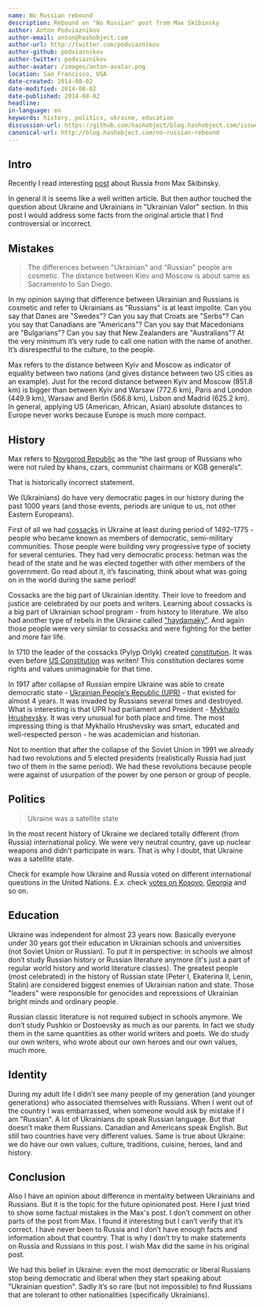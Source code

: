 ```yaml
---
name: No Russian rebound
description: Rebound on "No Russian" post from Max Skibinsky
author: Anton Podviaznikov
author-email: anton@hashobject.com
author-url: http://twitter.com/podviaznikov
author-github: podviaznikov
author-twitter: podviaznikov
author-avatar: /images/anton-avatar.png
location: San Francisco, USA
date-created: 2014-08-02
date-modified: 2014-08-02
date-published: 2014-08-02
headline:
in-language: en
keywords: history, politics, ukraine, education
discussion-url: https://github.com/hashobject/blog.hashobject.com/issues/18
canonical-url: http://blog.hashobject.com/no-russian-rebound
---
```

## Intro

Recently I read interesting [post](https://www.evernote.com/shard/s3/sh/64926e07-83b7-47f2-8d66-42519ca42e42/56cd665b9cd6ebc659ed7a79b4dd770a) about Russia from Max Skibinsky.

In general it is seems like a well written article. But then author touched the question about Ukraine and Ukrainians in "Ukrainian Valor" section. In this post I would address some facts from the original article that I find controversial or incorrect.


## Mistakes

>The differences between "Ukrainian" and "Russian" people are cosmetic. The distance between Kiev and Moscow is about same as Sacramento to San Diego.

In my opinion saying that difference between Ukrainian and Russians is cosmetic and refer to Ukrainians as "Russians"  is at least impolite.
Can you say that Danes are "Swedes"? Can you say that Croats are "Serbs"? Can you say that Canadians are "Americans"? Can you say that Macedonians are "Bulgarians"? Can you say that New Zealanders are "Australians"? At the very minimum it’s very rude to call one nation with the name of another. It’s disrespectful to the culture, to the people.


Max refers to the distance between Kyiv and Moscow as indicator of equality between two nations (and gives distance between two US cities as an example). Just for the record distance between Kyiv and Moscow (851.8 km) is bigger than between Kyiv and Warsaw (772.6 km), Paris and London (449.9 km),  Warsaw and Berlin (566.8 km), Lisbon and Madrid (625.2 km). In general, applying US (American, African, Asian) absolute distances to Europe never works because Europe is much more compact.


## History

Max refers to [Novgorod Republic](http://en.wikipedia.org/wiki/Novgorod_Republic) as the “the last group of Russians who were not ruled by khans, czars, communist chairmans or KGB generals”.

That is historically incorrect statement.


We (Ukrainians) do have very democratic pages in our history during the past 1000 years (and those events, periods are unique to us, not other Eastern Europeans).

First of all we had [cossacks](http://en.wikipedia.org/wiki/Zaporozhian_Cossacks) in Ukraine at
least during period of 1492–1775  - people who became known as members of democratic, semi-military communities. Those people were building very progressive type of society for several centuries. They had very democratic process: hetman was the head of the state and he was elected together with other members of the government. Go read about it, it’s fascinating, think about what was going on in the world during the same period!

Cossacks are the big part of Ukrainian identity. Their love to freedom and justice are celebrated by our poets and writers. Learning about cossacks is a big part of Ukrainian school program - from history to literature.
We also had another type of rebels in the Ukraine called ["haydamaky"](http://en.wikipedia.org/wiki/Haidamaka).
And again those people were very similar to cossacks and were fighting for the better and more fair life.

In 1710 the leader of the cossacks (Pylyp Orlyk) created
[constitution](http://en.wikipedia.org/wiki/Constitution_of_Pylyp_Orlyk). It was even before
[US Constitution](http://en.wikipedia.org/wiki/United_States_Constitution) was writen! This
constitution declares some rights and values unimaginable for that time.

In 1917 after collapse of Russian empire Ukraine was able to create democratic state -
[Ukrainian People’s Republic (UPR)](http://en.wikipedia.org/wiki/Ukrainian_People's_Republic) -  that existed for almost 4 years. It was invaded by Russians several times and destroyed.
What is interesting is that UPR had parliament and President -
[Mykhailo Hrushevsky](http://en.wikipedia.org/wiki/Mykhailo_Hrushevsky).
It was very unusual for both place and time. The most impressing thing is that Mykhailo Hrushevsky was smart, educated and well-respected person - he was academician and historian.

Not to mention that after the collapse of the Soviet Union in 1991 we already had two revolutions and 5 elected presidents (realistically Russia had just two of them in the same period). We had these revolutions because people were against of usurpation of the power by one person or group of people.


## Politics

>Ukraine was a satellite state

In the most recent history of Ukraine we declared totally different (from Russia) international policy. We were very neutral country, gave up nuclear weapons and didn’t participate in wars.
That is why I doubt, that Ukraine was a satellite state.

Check for example how Ukraine and Russia voted on different international questions in the United Nations. E.x. check [votes on Kosovo](http://unbisnet.un.org:8080/ipac20/ipac.jsp?session=14B6698V585J8.8756&menu=search&aspect=power&npp=50&ipp=20&spp=20&profile=voting&ri=5&source=~%21horizon&index=.VW&term=Kosovo&x=0&y=0&aspect=power), [Georgia](http://unbisnet.un.org:8080/ipac20/ipac.jsp?session=14B6698V585J8.8756&menu=search&aspect=power&npp=50&ipp=20&spp=20&profile=voting&ri=2&matchopt=0%7C0&source=~%21horizon&index=.VW&term=Georgia&x=14&y=13&aspect=power) and so on.


## Education

Ukraine was independent for almost 23 years now.
Basically everyone under 30 years got their education in Ukrainian schools and universities (not Soviet Union or Russian). To put it in perspective: in schools we almost don’t study Russian history or Russian literature anymore (it's just a part of regular world history and world literature classes). The greatest people (most celebrated) in the history of Russian state (Peter I,  Ekaterina II, Lenin, Stalin) are considered biggest enemies of Ukrainian nation and state. Those "leaders" were responsible for genocides and repressions of Ukrainian bright minds and ordinary people.

Russian classic literature is not required subject in schools anymore. We don’t study Pushkin or Dostoevsky as much as our parents. In fact we study them in the same quantities as other world writers and poets.
We do study our own writers, who wrote about our own heroes and our own values, much more.


## Identity

During my adult life I didn’t see many people of my generation (and younger generations) who associated themselves with Russians. When I went out of the country I was embarrassed, when someone would ask by mistake if I am "Russian". A lot of Ukrainians do speak Russian language. But that doesn’t make them Russians. Canadian and Americans speak English. But still two countries have very different values. Same is true about Ukraine: we do have our own values, culture, traditions, cuisine, heroes, land and history.



## Conclusion

Also I  have an opinion about difference in mentality between Ukrainians and Russians. But it is the topic for the future opinionated post. Here I just tried to show some factual mistakes in the Max's post.
I don’t comment on other parts of the post from Max. I found it interesting but I can’t verify that it’s correct. I have never been to Russia and I don’t have enough facts and information about that country. That is why I don’t try to make statements on Russia and Russians in this post. I wish Max did the same in his original post.

We had this belief in Ukraine: even the most democratic or liberal Russians stop being democratic and liberal when they start speaking about "Ukrainian question". Sadly it’s so rare (but not impossible) to find Russians that are tolerant to other nationalities (specifically Ukrainians).
